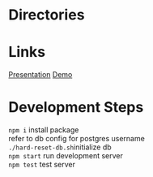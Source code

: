 # Directories

# Links

[Presentation](https://docs.google.com/presentation/d/1L7TGaNa0tJR1zXmGs3FTaQe9VvG9LFDrr5k08mBvNhs/edit#slide=id.g13055493170_0_10)
[Demo](https://docs.google.com/presentation/d/1O_12tlWOB5N_X5aja9wnQKLd5GcUZcSBmB0VZGvT36g/edit#slide=id.g13055493170_0_0)

# Development Steps

`npm i` install package\
refer to db config for postgres username\
`./hard-reset-db.sh`initialize db\
`npm start` run development server\
`npm test` test server
